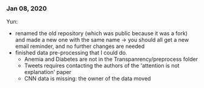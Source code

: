 ### Jan 08, 2020
Yun:
- renamed the old repository (which was public because it was a fork) and made a new one with the same name -> you should all get a new email reminder, and no further changes are needed
- finished data pre-processing that I could do.
    * Anemia and Diabetes are not in the Transpanrency/preprocess folder
    * Tweets requires contacting the authors of the 'attention is not explanation' paper
    * CNN data is missing: the owner of the data moved
